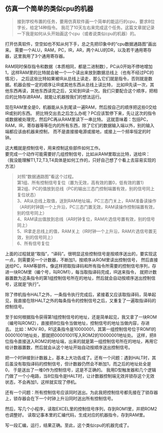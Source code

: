 仿真一个简单的类似cpu的机器  
-------------------------  
>接到学校布置的任务，要用仿真软件画一个简单的能运行的cpu，要求8位字长，给定14种指令。
我花了10天左右来完成这个任务。这篇文章就记录一下我是如何从头开始画这个cpu（或者说类似cpu的机器）的。  

打开仿真软件，空空如也不知从何下手，总之先把印象中的“cpu数据通路图”画出来。
需要一个ALU，RAM，PC，IR，AR，两个ALU的DR，以及若干通用寄存器，这里我用了3个通用寄存器。  

RAM同时保存指令和数据（本质相同，都是二进制数），PC从0开始不停地增加1，这样RAM里的比特就会被一个一个读出来放到数据总线上（也有不经过PC的情况），
之后这些比特如果被IR从总线上读走，那么它们就是指令，否则就是数据。机器会按一定的顺序让IR或其他东西从总线上读比特，
比如IR先读一次，其他东西再读，其他东西读完之后，又轮到IR读一次。我们只要配合这个顺序，把相应的比特存进RAM，就能让机器按我们的想法运行。  

现在RAM里全是0，机器能从头到尾读一遍RAM，然后按自己的顺序把这些0交给IR或别的东西。
把比特交出去之后怎么办呢？PC应该暂停下来，先让这次的指令或数据被处理完，然后PC再从RAM里读下一串比特。
这就意味着：包括PC，RAM，IR，寄存器等等在内的所有东西，除了它们的数据输入端以外，别的输入端都应该由机器来控制，
而不是直接接电源或接地，或接上一个频率恒定的时钟。  

这大概就是控制信号，用来控制这些部件如何工作。  
要完成一个动作可能需要好几组控制信号，比如从RAM里取出比特，送给IR：  
（我没能理解T1,T2,T3,T4具体是如何工作的，只好自己想了个看上去容易实现的方法）  
>对照“数据通路图”看这个过程。  
>第1组、所有控制信号复位（置为无效，高有效的置0，低有效的置1）  
>第2组、PC的值放到总线（PC的输出三态门控制端置有效，别的信号同上复位状态）  
>3、AR从总线上取值，送到RAM地址端，PC三态门关上，RAM准备读操作（AR的时钟跳一个上升沿，PC三态门置无效，RAM读操作控制端置有效，别的信号同上）  
>4、RAM读出值放到总线（AR时钟复位，RAM片选信号置有效，别的信号同上）  
>5、IR拿走总线上的值，RAM关上（IR时钟一个上升沿，RAM片选信号置无效，别的信号同上）  
>6、所有信号复位  

上面的过程就是“取指”，“译码”。很明显这些控制信号是按顺序送出的，要实现这一点，则需要另一个计数器，不断加1，按顺序从ROM里读出控制信号，
然后直接送给PC，RAM等部件。像这样把取指译码和所有指令所需要的控制信号序列，存进一块ROM里（编个号，叫ROM1），每当取指译码完成，IR送来指令，
就把计数器置数为这条指令的第1组控制信号所在的地址，然后就会自动按顺序送出控制信号，这就是“执行”。  

除了停机指令HALT之外，一条指令执行完成后，紧接着又应该取指译码，简单起见，我直接在除HALT之外的每条指令的控制信号之后，又重复了一遍取指译码的控制信号。

至于如何根据指令获得第1组控制信号的地址，还是简单起见，我又拿了一块ROM（编号叫ROM2），直接把8位指令当做地址，控制信号的地址当做内容，存进去。
比如：MOV R0，R1这条指令是10000001，其第一组控制信号位于ROM1的00001001地址处，那就把00001001写入ROM2的10000001地址处。
这样，把8位指令直接送入ROM2的地址端，出来的就是第一组控制信号所在的地址，再用它给计数器置数，然后就会从这个地址开始自动按顺序送出控制信号。

把一个时钟接到计数器上，基本上大功告成了。还有一个问题：遇到HALT时，其后虽没有取指译码的控制信号，但计数器仍然会不断加1，而之后的地址处全是0，
于是送出了一堆0作为控制信号，这是不正确的。
我用D型触发器和几个逻辑门做了一个小电路，当8位指令是HALT时，让计数器控制端无效并锁存这个无效状态，不会再加1，这样就实现了停机。

还有一个问题：所有控制信号应该同时送出。为此我把控制信号都先接在了锁存器上，锁存器会在下一个时钟上升沿同时送出所有控制信号。

然后，写几个小程序，读取EXCEL里的控制信号序列，存到ROM1里，并把ROM2也调整好。
读取记事本里的汇编代码，生成对应的机器指令，存到RAM里。

写一段汇编，运行，结果正确。至此，这个类似cpu的机器完成了。
